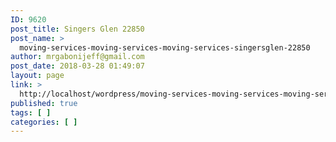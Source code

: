 ```yaml
---
ID: 9620
post_title: Singers Glen 22850
post_name: >
  moving-services-moving-services-moving-services-singersglen-22850
author: mrgabonijeff@gmail.com
post_date: 2018-03-28 01:49:07
layout: page
link: >
  http://localhost/wordpress/moving-services-moving-services-moving-services-singersglen-22850/
published: true
tags: [ ]
categories: [ ]
---
```

